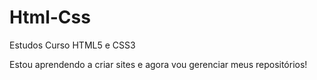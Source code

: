 # Html-Css
Estudos Curso HTML5 e CSS3

Estou aprendendo a criar sites e agora vou gerenciar meus repositórios!